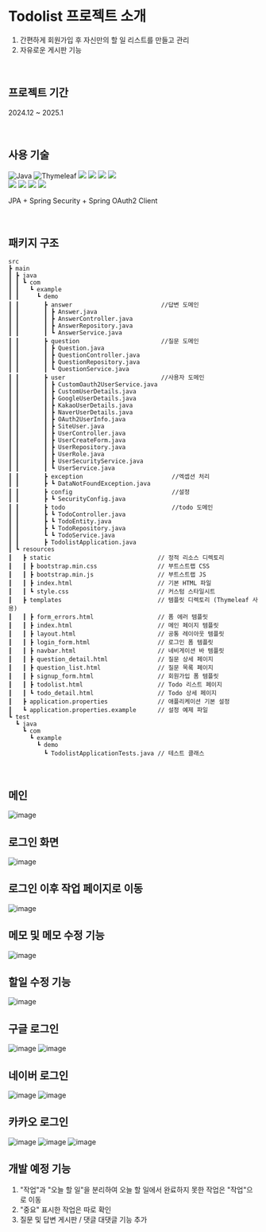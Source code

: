 # Todolist 프로젝트 소개

1. 간편하게 회원가입 후 자신만의 할 일 리스트를 만들고 관리
2. 자유로운 게시판 기능

<br>


## 프로젝트 기간
2024.12 ~ 2025.1

<br>

## 사용 기술
  ![Java](https://img.shields.io/badge/java-%23ED8B00.svg?style=for-the-badge&logo=openjdk&logoColor=white) ![Thymeleaf](https://img.shields.io/badge/Thymeleaf-%23005C0F.svg?style=for-the-badge&logo=Thymeleaf&logoColor=white)    <img src="https://img.shields.io/badge/springboot-6DB33F?style=for-the-badge&logo=springboot&logoColor=white">  <img src="https://img.shields.io/badge/bootstrap-7952B3?style=for-the-badge&logo=bootstrap&logoColor=white">  <img src="https://img.shields.io/badge/html5-E34F26?style=for-the-badge&logo=html5&logoColor=white">   <img src="https://img.shields.io/badge/css-1572B6?style=for-the-badge&logo=css3&logoColor=white">  <br> <img src="https://img.shields.io/badge/git-F05032?style=for-the-badge&logo=git&logoColor=white">  <img src="https://img.shields.io/badge/gradle-02303A?style=for-the-badge&logo=gradle&logoColor=white">  <img src="https://img.shields.io/badge/javascript-F7DF1E?style=for-the-badge&logo=javascript&logoColor=black">   <img src="https://img.shields.io/badge/oracle-F80000?style=for-the-badge&logo=oracle&logoColor=white"> 

  JPA + Spring Security  + Spring OAuth2 Client

<br>

## 패키지 구조
```
src
┣ main
┃ ┣ java
┃ ┃ ┗ com
┃ ┃   ┗ example
┃ ┃     ┗ demo
┃ ┃       ┣ answer                         //답변 도메인
┃ ┃       ┃ ┣ Answer.java                 
┃ ┃       ┃ ┣ AnswerController.java 
┃ ┃       ┃ ┣ AnswerRepository.java 
┃ ┃       ┃ ┗ AnswerService.java      
┃ ┃       ┣ question                       //질문 도메인
┃ ┃       ┃ ┣ Question.java 
┃ ┃       ┃ ┣ QuestionController.java     
┃ ┃       ┃ ┣ QuestionRepository.java     
┃ ┃       ┃ ┗ QuestionService.java        
┃ ┃       ┣ user                           //사용자 도메인
┃ ┃       ┃ ┣ CustomOauth2UserService.java 
┃ ┃       ┃ ┣ CustomUserDetails.java       
┃ ┃       ┃ ┣ GoogleUserDetails.java      
┃ ┃       ┃ ┣ KakaoUserDetails.java     
┃ ┃       ┃ ┣ NaverUserDetails.java
┃ ┃       ┃ ┣ OAuth2UserInfo.java
┃ ┃       ┃ ┣ SiteUser.java
┃ ┃       ┃ ┣ UserController.java
┃ ┃       ┃ ┣ UserCreateForm.java
┃ ┃       ┃ ┣ UserRepository.java
┃ ┃       ┃ ┣ UserRole.java
┃ ┃       ┃ ┣ UserSecurityService.java
┃ ┃       ┃ ┗ UserService.java
┃ ┃       ┣ exception                         //엑셉션 처리
┃ ┃       ┣ ┗ DataNotFoundException.java
┃ ┃       ┣ config                            //설정
┃ ┃       ┣ ┗ SecurityConfig.java
┃ ┃       ┣ todo                              //todo 도메인
┃ ┃       ┣ ┗ TodoController.java
┃ ┃       ┣ ┗ TodoEntity.java
┃ ┃       ┣ ┗ TodoRepository.java
┃ ┃       ┗ ┗ TodoService.java
┃ ┃       ┣ TodolistApplication.java
┃ ┗ resources
┃   ┣ static                              // 정적 리소스 디렉토리
┃   ┃ ┣ bootstrap.min.css                 // 부트스트랩 CSS
┃   ┃ ┣ bootstrap.min.js                  // 부트스트랩 JS
┃   ┃ ┣ index.html                        // 기본 HTML 파일
┃   ┃ ┗ style.css                         // 커스텀 스타일시트
┃   ┣ templates                           // 템플릿 디렉토리 (Thymeleaf 사용)
┃   ┃ ┣ form_errors.html                  // 폼 에러 템플릿
┃   ┃ ┣ index.html                        // 메인 페이지 템플릿
┃   ┃ ┣ layout.html                       // 공통 레이아웃 템플릿
┃   ┃ ┣ login_form.html                   // 로그인 폼 템플릿
┃   ┃ ┣ navbar.html                       // 네비게이션 바 템플릿
┃   ┃ ┣ question_detail.html              // 질문 상세 페이지
┃   ┃ ┣ question_list.html                // 질문 목록 페이지
┃   ┃ ┣ signup_form.html                  // 회원가입 폼 템플릿
┃   ┃ ┣ todolist.html                     // Todo 리스트 페이지
┃   ┃ ┗ todo_detail.html                  // Todo 상세 페이지
┃   ┣ application.properties              // 애플리케이션 기본 설정
┃   ┗ application.properties.example      // 설정 예제 파일
┗ test
  ┗ java
    ┗ com
      ┗ example
        ┗ demo
          ┗ TodolistApplicationTests.java // 테스트 클래스

```

<br>

## 메인
![image](https://github.com/user-attachments/assets/ef47c242-260b-4032-9004-97d1c3fdd28d)

## 로그인 화면
![image](https://github.com/user-attachments/assets/90cbe75b-70f0-4016-9ca6-69db62858557)

## 로그인 이후 작업 페이지로 이동
![image](https://github.com/user-attachments/assets/6c284cd2-fa39-433d-a6f7-bb87c43866e0)

## 메모 및 메모 수정 기능
![image](https://github.com/user-attachments/assets/37c715de-a472-4bbe-83d2-fb9c4e5ebc6b)

## 할일 수정 기능
![image](https://github.com/user-attachments/assets/565362e8-8fcc-4ee2-ae87-b5b773479708)

## 구글 로그인
![image](https://github.com/user-attachments/assets/faa01979-5797-4efc-acbf-f025e470db85)
![image](https://github.com/user-attachments/assets/4a346497-204b-4997-a10f-6ea58ff1455a)

## 네이버 로그인
![image](https://github.com/user-attachments/assets/c8c26814-5e6b-4a39-876e-7460391c2c28)
![image](https://github.com/user-attachments/assets/4a733098-6493-4d1c-9477-235c5a19fb9b)

## 카카오 로그인
![image](https://github.com/user-attachments/assets/9062f4c8-efff-436a-9521-640d98bdd8c0)
![image](https://github.com/user-attachments/assets/cf779ee3-08ac-4ed0-8230-8667092558e7)
![image](https://github.com/user-attachments/assets/b3d67564-71e3-4a11-86ed-cd7e79381018)


## 개발 예정 기능
1. "작업"과 "오늘 할 일"을 분리하여 오늘 할 일에서 완료하지 못한 작업은 "작업"으로 이동
2. "중요" 표시한 작업은 따로 확인
3. 질문 및 답변 게시판 / 댓글 대댓글 기능 추가



